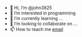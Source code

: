 - 👋 Hi, I’m @john3825
- 👀 I’m interested in programming
- 🌱 I’m currently learning ...
- 💞️ I’m looking to collaborate on ...
- 📫 How to reach me [email](mailto:glassissue@yahoo.com)

<!---
john3825/john3825 is a ✨ special ✨ repository because its `README.md` (this file) appears on your GitHub profile.
You can click the Preview link to take a look at your changes.
--->
